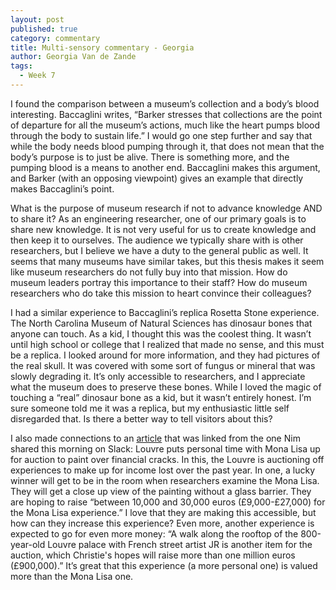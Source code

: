 ```yaml
---
layout: post
published: true
category: commentary
title: Multi-sensory commentary - Georgia
author: Georgia Van de Zande
tags:
  - Week 7
---
```

I found the comparison between a museum’s collection and a body’s blood interesting. Baccaglini writes, “Barker stresses that collections are the point of departure for all the museum’s actions, much like the heart pumps blood through the body to sustain life.” I would go one step further and say that while the body needs blood pumping through it, that does not mean that the body’s purpose is to just be alive. There is something more, and the pumping blood is a means to another end. Baccaglini makes this argument, and Barker (with an opposing viewpoint) gives an example that directly makes Baccaglini’s point.  

What is the purpose of museum research if not to advance knowledge AND to share it? As an engineering researcher, one of our primary goals is to share new knowledge. It is not very useful for us to create knowledge and then keep it to ourselves. The audience we typically share with is other researchers, but I believe we have a duty to the general public as well. It seems that many museums have similar takes, but this thesis makes it seem like museum researchers do not fully buy into that mission. How do museum leaders portray this importance to their staff? How do museum researchers who do take this mission to heart convince their colleagues?

I had a similar experience to Baccaglini’s replica Rosetta Stone experience. The North Carolina Museum of Natural Sciences has dinosaur bones that anyone can touch. As a kid, I thought this was the coolest thing. It wasn’t until high school or college that I realized that made no sense, and this must be a replica. I looked around for more information, and they had pictures of the real skull. It was covered with some sort of fungus or mineral that was slowly degrading it. It’s only accessible to researchers, and I appreciate what the museum does to preserve these bones. While I loved the magic of touching a “real” dinosaur bone as a kid, but it wasn’t entirely honest. I’m sure someone told me it was a replica, but my enthusiastic little self disregarded that. Is there a better way to tell visitors about this?

I also made connections to an [article](https://news.sky.com/story/covid-19-louvre-puts-personal-time-with-mona-lisa-up-for-auction-to-help-plug-ailing-finances-12154563) that was linked from the one Nim shared this morning on Slack: Louvre puts personal time with Mona Lisa up for auction to paint over financial cracks. In this, the Louvre is auctioning off experiences to make up for income lost over the past year. In one, a lucky winner will get to be in the room when researchers examine the Mona Lisa. They will get a close up view of the painting without a glass barrier. They are hoping to raise “between 10,000 and 30,000 euros (£9,000-£27,000) for the Mona Lisa experience.” I love that they are making this accessible, but how can they increase this experience? Even more, another experience is expected to go for even more money: “A walk along the rooftop of the 800-year-old Louvre palace with French street artist JR is another item for the auction, which Christie's hopes will raise more than one million euros (£900,000).” It’s great that this experience (a more personal one) is valued more than the Mona Lisa one. 